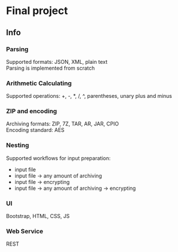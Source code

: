 # Final project

## Info
### Parsing
Supported formats: JSON, XML, plain text<br>
Parsing is implemented from scratch
### Arithmetic Calculating
Supported operations: +, -, *, /, ^, parentheses, unary plus and minus
### ZIP and encoding
Archiving formats: ZIP, 7Z, TAR, AR, JAR, CPIO<br>
Encoding standard: AES
### Nesting
Supported workflows for input preparation:
- input file
- input file -> any amount of archiving
- input file -> encrypting
- input file -> any amount of archiving -> encrypting
### UI
Bootstrap, HTML, CSS, JS
### Web Service
REST